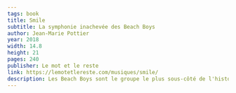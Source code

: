 ```yaml
---
tags: book
title: Smile
subtitle: La symphonie inachevée des Beach Boys
author: Jean-Marie Pottier
year: 2018
width: 14.8
height: 21
pages: 240
publisher: Le mot et le reste
link: https://lemotetlereste.com/musiques/smile/
description: Les Beach Boys sont le groupe le plus sous-côté de l'histoire de la pop. <cite>Smile</cite>, c'est un peu comme si les Beatles n'avaient pas réussi à sortir leur <cite>Sgt. Pepper</cite> et qu'ils s'étaient enfoncés dans une successions d'albums juste passables. C'est l'histoire de Brian Wilson, génie maudit, survivant, créateur d'un album jamais terminé, ou mille fois terminé, on ne sait plus, d'une insaisissable musique qui m'a hanté tout au long de ma lecture. Indispensable pour les amateurs du groupe.
---
```

